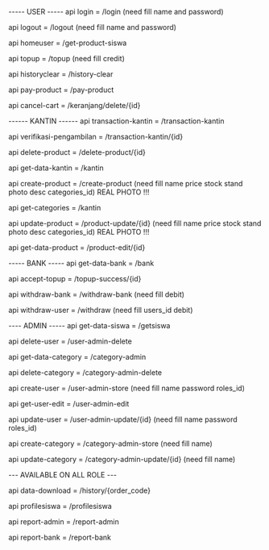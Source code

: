 ----- USER -----
api login = /login (need fill name<String> and password<String>)

api logout = /logout (need fill name<String> and password<String>)

api homeuser = /get-product-siswa

api topup = /topup (need fill credit<Int>)

api historyclear = /history-clear

api pay-product = /pay-product

api cancel-cart = /keranjang/delete/{id}

------ KANTIN ------
api transaction-kantin = /transaction-kantin

api verifikasi-pengambilan = /transaction-kantin/{id}

api delete-product = /delete-product/{id}

api get-data-kantin = /kantin

api create-product = /create-product (need fill name<String> price<Int> stock<Int> stand<String> photo<String> desc<String> categories_id<Int>) REAL PHOTO !!!

api get-categories = /kantin

api update-product = /product-update/{id} (need fill name<String> price<Int> stock<Int> stand<String> photo<String> desc<String> categories_id<Int>) REAL PHOTO !!!

api get-data-product = /product-edit/{id}

----- BANK -----
api get-data-bank = /bank

api accept-topup = /topup-success/{id}

api withdraw-bank = /withdraw-bank (need fill debit<Int>)

api withdraw-user = /withdraw (need fill users_id<Int> debit<Int>)

---- ADMIN -----
api get-data-siswa = /getsiswa

api delete-user = /user-admin-delete

api get-data-category = /category-admin

api delete-category = /category-admin-delete

api create-user = /user-admin-store (need fill name<String> password<String> roles_id<Int>)

api get-user-edit = /user-admin-edit

api update-user = /user-admin-update/{id} (need fill name<String> password<String> roles_id<Int>)

api create-category = /category-admin-store (need fill name<String>)

api update-category = /category-admin-update/{id} (need fill name<String>)

--- AVAILABLE ON ALL ROLE ---

api data-download = /history/{order_code}

api profilesiswa = /profilesiswa

api report-admin = /report-admin

api report-bank = /report-bank


